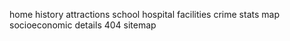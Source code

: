 home
history
attractions
 school
 hospital
 facilities
 crime stats
map
socioeconomic details
404
sitemap

